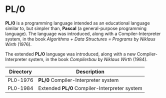 # PL/0
**PL/0** is a programming language intended as an educational language similar to, but simpler than, **Pascal** (a general-purpose programming language). The language was introduced, along with a Compiler-Interpreter system, in the book *Algorithms + Data Structures = Programs* by *Niklaus Wirth* (1976).

The extended **PL/0** language was introduced, along with a new Compiler-Interpreter system, in the book *Compilerbau* by *Niklaus Wirth* (1984).

|Directory| Description                                 |
|---------|---------------------------------------------|
|PL0-1976 |**PL/0** Compiler-Interpreter system         |
|PL0-1984 |Extended **PL/0** Compiler-Interpreter system|
